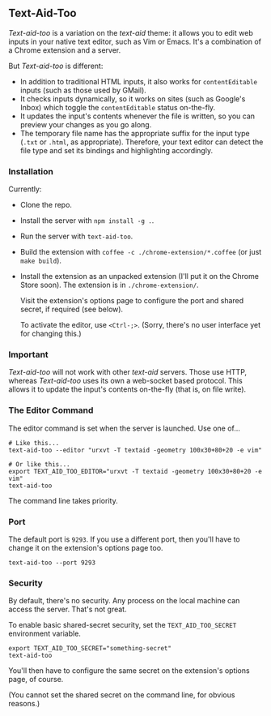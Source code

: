 ## Text-Aid-Too

*Text-aid-too* is a variation on the *text-aid* theme: it allows you to edit
web inputs in your native text editor, such as Vim or Emacs.  It's a
combination of a Chrome extension and a server.


But *Text-aid-too* is different:
- In addition to traditional HTML inputs, it also works for `contentEditable`
  inputs (such as those used by GMail).
- It checks inputs dynamically, so it works on sites (such as Google's Inbox)
  which toggle the `contentEditable` status on-the-fly.
- It updates the input's contents whenever the file is written, so you can
  preview your changes as you go along.
- The temporary file name has the appropriate suffix for the input type (`.txt`
  or `.html`, as appropriate).  Therefore, your text editor can detect the file
  type and set its bindings and highlighting accordingly.

### Installation

Currently:
- Clone the repo.
- Install the server with `npm install -g .`.
- Run the server with `text-aid-too`.
- Build the extension with `coffee -c ./chrome-extension/*.coffee` (or just `make build`).
- Install the extension as an unpacked extension (I'll put it on the Chrome Store
  soon).  The extension is in `./chrome-extension/`.

    Visit the extension's options page to configure the port and shared secret,
    if required (see below).

    To activate the editor, use `<Ctrl-;>`. (Sorry, there's no user interface yet for changing this.)

### Important

*Text-aid-too* will not work with other *text-aid* servers.  Those use HTTP,
whereas *Text-aid-too* uses its own a web-socket based protocol.  This allows
it to update the input's contents on-the-fly (that is, on file write).

### The Editor Command

The editor command is set when the server is launched.  Use one of...

    # Like this...
    text-aid-too --editor "urxvt -T textaid -geometry 100x30+80+20 -e vim"

    # Or like this...
    export TEXT_AID_TOO_EDITOR="urxvt -T textaid -geometry 100x30+80+20 -e vim"
    text-aid-too

The command line takes priority.

### Port

The default port is `9293`.
If you use a different port, then you'll have to change it on the extension's options page too.

    text-aid-too --port 9293

### Security

By default, there's no security.  Any process on the local machine can access
the server.  That's not great.

To enable basic shared-secret security, set the `TEXT_AID_TOO_SECRET` environment variable.

    export TEXT_AID_TOO_SECRET="something-secret"
    text-aid-too

You'll then have to configure the same secret on the extension's options page, of course.

(You cannot set the shared secret on the command line, for obvious reasons.)

